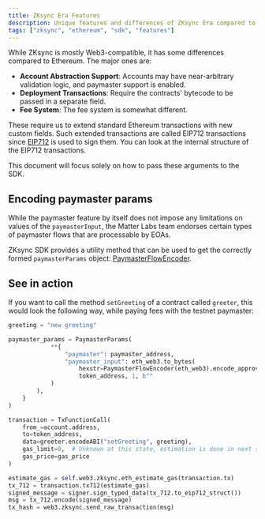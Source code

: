 ```yaml
---
title: ZKsync Era Features
description: Unique features and differences of ZKsync Era compared to Ethereum.
tags: ["zksync", "ethereum", "sdk", "features"]
---
```


While ZKsync is mostly Web3-compatible, it has some differences compared to Ethereum. The major ones are:

- **Account Abstraction Support**: Accounts may have near-arbitrary validation logic, and paymaster support is enabled.
- **Deployment Transactions**: Require the contracts' bytecode to be passed in a separate field.
- **Fee System**: The fee system is somewhat different.

These require us to extend standard Ethereum transactions with new custom fields. Such extended transactions are
called EIP712 transactions since [EIP712](https://eips.ethereum.org/EIPS/eip-712) is used to sign them. You can look
at the internal structure of the EIP712 transactions.

This document will focus solely on how to pass these arguments to the SDK.

## Encoding paymaster params

While the paymaster feature by itself does not impose any limitations on values of the `paymasterInput`, the Matter
Labs team endorses certain types of paymaster flows that are processable by EOAs.

ZKsync SDK provides a utility method that can be used to get the correctly formed `paymasterParams` object: [PaymasterFlowEncoder](/sdk/python/paymaster-utils#paymasterflowencoder).

## See in action

If you want to call the method `setGreeting` of a contract called `greeter`, this would look the following way,
while paying fees with the testnet paymaster:

```python
greeting = "new greeting"

paymaster_params = PaymasterParams(
            **{
                "paymaster": paymaster_address,
                "paymaster_input": eth_web3.to_bytes(
                    hexstr=PaymasterFlowEncoder(eth_web3).encode_approval_based(
                    token_address, 1, b""
            )
        ),
    }
)

transaction = TxFunctionCall(
    from_=account.address,
    to=token_address,
    data=greeter.encodeABI("setGreeting", greeting),
    gas_limit=0,  # Unknown at this state, estimation is done in next step
    gas_price=gas_price
)

estimate_gas = self.web3.zksync.eth_estimate_gas(transaction.tx)
tx_712 = transaction.tx712(estimate_gas)
signed_message = signer.sign_typed_data(tx_712.to_eip712_struct())
msg = tx_712.encode(signed_message)
tx_hash = web3.zksync.send_raw_transaction(msg)
```
